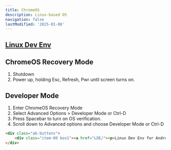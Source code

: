 ```yaml
---
title: ChromeOS
description: Linux-based OS
navigation: false
lastModified: '2025-01-08'
---
```


## [Linux Dev Env](LDE)

## ChromeOS Recovery Mode

1. Shutdown
2. Power up, holding Esc, Refresh, Pwr until screen turns on.

## Developer Mode

1. Enter ChromeOS Recovery Mode
2. Select Advanced Options > Developer Mode or Ctrl-D
3. Press Spacebar to turn on OS verification.
4. Scroll down to Advanced options and choose Developer Mode or Ctrl-D

```html
<div class="ab-buttons">
    <div class="item-00 box1"><a href="LDE/"><p>Linux Dev Env for Android</p></a></div>
</div>
```
